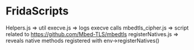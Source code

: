 # FridaScripts

Helpers.js => util
execve.js => logs execve calls
mbedtls_cipher.js => script related to https://github.com/Mbed-TLS/mbedtls
registerNatives.js => reveals native methods registered with env->registerNatives()

